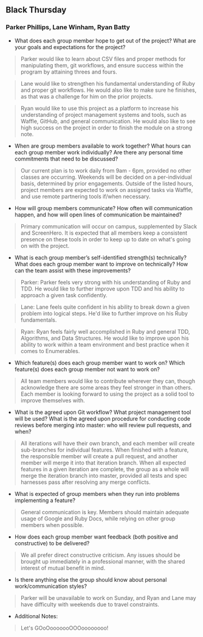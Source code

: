 ## Black Thursday
### Parker Phillips, Lane Winham, Ryan Batty

* What does each group member hope to get out of the project? What are your goals and expectations for the project?

> Parker would like to learn about CSV files and proper methods for manipulating them, git workflows, and ensure success within the program by attaining threes and fours.

> Lane would like to strengthen his fundamental understanding of Ruby and proper git workflows. He would also like to make sure he finishes, as that was a challenge for him on the prior projects.

> Ryan would like to use this project as a platform to increase his understanding of project management systems and tools, such as Waffle, GitHub, and general communication. He would also like to see high success on the project in order to finish the module on a strong note.

* When are group members available to work together? What hours can each group member work individually? Are there any personal time commitments that need to be discussed?

> Our current plan is to work daily from 9am - 6pm, provided no other classes are occurring. Weekends will be decided on a per-individual basis, determined by prior engagements. Outside of the listed hours, project members are expected to work on assigned tasks via Waffle, and use remote partnering tools if/when necessary.


* How will group members communicate? How often will communication happen, and how will open lines of communication be maintained?

> Primary communication will occur on campus, supplemented by Slack and ScreenHero. It is expected that all members keep a consistent presence on these tools in order to keep up to date on what's going on with the project.


* What is each group member’s self-identified strength(s) technically? What does each group member want to improve on technically? How can the team assist with these improvements?

> Parker: Parker feels very strong with his understanding of Ruby and TDD. He would like to further improve upon TDD and his ability to approach a given task confidently.

> Lane: Lane feels quite confident in his ability to break down a given problem into logical steps. He'd like to further improve on his Ruby fundamentals.

> Ryan: Ryan feels fairly well accomplished in Ruby and general TDD, Algorithms, and Data Structures. He would like to improve upon his ability to work within a team environment and best practice when it comes to Enumerables.

* Which feature(s) does each group member want to work on? Which feature(s) does each group member not want to work on?

> All team members would like to contribute wherever they can, though acknowledge there are some areas they feel stronger in than others. Each member is looking forward to using the project as a solid tool to improve themselves with.


* What is the agreed upon Git workflow? What project management tool will be used? What is the agreed upon procedure for conducting code reviews before merging into master: who will review pull requests, and when?

> All iterations will have their own branch, and each member will create sub-branches for individual features. When finished with a feature, the responsible member will create a pull request, and another member will merge it into that iteration branch. When all expected features in a given iteration are complete, the group as a whole will merge the iteration branch into master, provided all tests and spec harnesses pass after resolving any merge conflicts.

* What is expected of group members when they run into problems implementing a feature?

> General communication is key. Members should maintain adequate usage of Google and Ruby Docs, while relying on other group members when possible.

* How does each group member want feedback (both positive and constructive) to be delivered?

> We all prefer direct constructive criticism. Any issues should be brought up immediately in a professional manner, with the shared interest of mutual benefit in mind.

* Is there anything else the group should know about personal work/communication styles?

> Parker will be unavailable to work on Sunday, and Ryan and Lane may have difficulty with weekends due to travel constraints.

* Additional Notes:

> Let's GOoOooooooOOOoooooooo!
